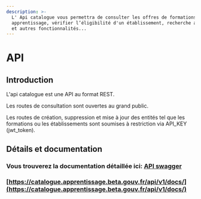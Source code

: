 ```yaml
---
description: >-
  L' Api catalogue vous permettra de consulter les offres de formations en
  apprentissage, vérifier l’éligibilité d'un établissement, recherche avancée,
  et autres fonctionnalités...
---
```


# API

## Introduction

L'api catalogue est une API au format REST.

 Les routes de consultation sont ouvertes au grand public.

 Les routes de création, suppression et mise à jour des entités tel que les formations ou les établissements sont soumises à restriction via API\_KEY \(jwt\_token\).

## Détails et documentation

### Vous trouverez la documentation détaillée ici: [ API swagger](https://catalogue.apprentissage.beta.gouv.fr/api/v1/docs/)

### [https://catalogue.apprentissage.beta.gouv.fr/api/v1/docs/](https://catalogue.apprentissage.beta.gouv.fr/api/v1/docs/)

### 



